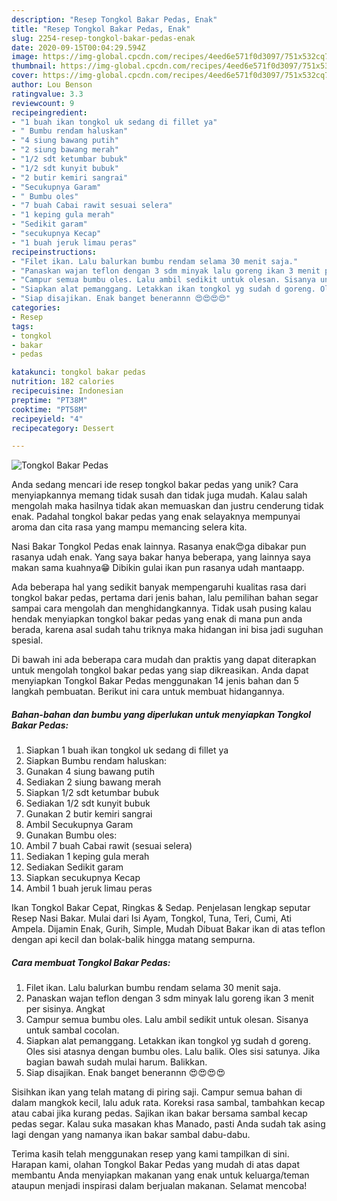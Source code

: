 ```yaml
---
description: "Resep Tongkol Bakar Pedas, Enak"
title: "Resep Tongkol Bakar Pedas, Enak"
slug: 2254-resep-tongkol-bakar-pedas-enak
date: 2020-09-15T00:04:29.594Z
image: https://img-global.cpcdn.com/recipes/4eed6e571f0d3097/751x532cq70/tongkol-bakar-pedas-foto-resep-utama.jpg
thumbnail: https://img-global.cpcdn.com/recipes/4eed6e571f0d3097/751x532cq70/tongkol-bakar-pedas-foto-resep-utama.jpg
cover: https://img-global.cpcdn.com/recipes/4eed6e571f0d3097/751x532cq70/tongkol-bakar-pedas-foto-resep-utama.jpg
author: Lou Benson
ratingvalue: 3.3
reviewcount: 9
recipeingredient:
- "1 buah ikan tongkol uk sedang di fillet ya"
- " Bumbu rendam haluskan"
- "4 siung bawang putih"
- "2 siung bawang merah"
- "1/2 sdt ketumbar bubuk"
- "1/2 sdt kunyit bubuk"
- "2 butir kemiri sangrai"
- "Secukupnya Garam"
- " Bumbu oles"
- "7 buah Cabai rawit sesuai selera"
- "1 keping gula merah"
- "Sedikit garam"
- "secukupnya Kecap"
- "1 buah jeruk limau peras"
recipeinstructions:
- "Filet ikan. Lalu balurkan bumbu rendam selama 30 menit saja."
- "Panaskan wajan teflon dengan 3 sdm minyak lalu goreng ikan 3 menit per sisinya. Angkat"
- "Campur semua bumbu oles. Lalu ambil sedikit untuk olesan. Sisanya untuk sambal cocolan."
- "Siapkan alat pemanggang. Letakkan ikan tongkol yg sudah d goreng. Oles sisi atasnya dengan bumbu oles. Lalu balik. Oles sisi satunya. Jika bagian bawah sudah mulai harum. Balikkan."
- "Siap disajikan. Enak banget benerannn 😍😍😍😍"
categories:
- Resep
tags:
- tongkol
- bakar
- pedas

katakunci: tongkol bakar pedas 
nutrition: 182 calories
recipecuisine: Indonesian
preptime: "PT38M"
cooktime: "PT58M"
recipeyield: "4"
recipecategory: Dessert

---
```



![Tongkol Bakar Pedas](https://img-global.cpcdn.com/recipes/4eed6e571f0d3097/751x532cq70/tongkol-bakar-pedas-foto-resep-utama.jpg)

Anda sedang mencari ide resep tongkol bakar pedas yang unik? Cara menyiapkannya memang tidak susah dan tidak juga mudah. Kalau salah mengolah maka hasilnya tidak akan memuaskan dan justru cenderung tidak enak. Padahal tongkol bakar pedas yang enak selayaknya mempunyai aroma dan cita rasa yang mampu memancing selera kita.

Nasi Bakar Tongkol Pedas enak lainnya. Rasanya enak😍ga dibakar pun rasanya udah enak. Yang saya bakar hanya beberapa, yang lainnya saya makan sama kuahnya😁 Dibikin gulai ikan pun rasanya udah mantaapp.

Ada beberapa hal yang sedikit banyak mempengaruhi kualitas rasa dari tongkol bakar pedas, pertama dari jenis bahan, lalu pemilihan bahan segar sampai cara mengolah dan menghidangkannya. Tidak usah pusing kalau hendak menyiapkan tongkol bakar pedas yang enak di mana pun anda berada, karena asal sudah tahu triknya maka hidangan ini bisa jadi suguhan spesial.


Di bawah ini ada beberapa cara mudah dan praktis yang dapat diterapkan untuk mengolah tongkol bakar pedas yang siap dikreasikan. Anda dapat menyiapkan Tongkol Bakar Pedas menggunakan 14 jenis bahan dan 5 langkah pembuatan. Berikut ini cara untuk membuat hidangannya.

<!--inarticleads1-->

##### Bahan-bahan dan bumbu yang diperlukan untuk menyiapkan Tongkol Bakar Pedas:

1. Siapkan 1 buah ikan tongkol uk sedang di fillet ya
1. Siapkan  Bumbu rendam haluskan:
1. Gunakan 4 siung bawang putih
1. Sediakan 2 siung bawang merah
1. Siapkan 1/2 sdt ketumbar bubuk
1. Sediakan 1/2 sdt kunyit bubuk
1. Gunakan 2 butir kemiri sangrai
1. Ambil Secukupnya Garam
1. Gunakan  Bumbu oles:
1. Ambil 7 buah Cabai rawit (sesuai selera)
1. Sediakan 1 keping gula merah
1. Sediakan Sedikit garam
1. Siapkan secukupnya Kecap
1. Ambil 1 buah jeruk limau peras


Ikan Tongkol Bakar Cepat, Ringkas &amp; Sedap. Penjelasan lengkap seputar Resep Nasi Bakar. Mulai dari Isi Ayam, Tongkol, Tuna, Teri, Cumi, Ati Ampela. Dijamin Enak, Gurih, Simple, Mudah Dibuat Bakar ikan di atas teflon dengan api kecil dan bolak-balik hingga matang sempurna. 

<!--inarticleads2-->

##### Cara membuat Tongkol Bakar Pedas:

1. Filet ikan. Lalu balurkan bumbu rendam selama 30 menit saja.
1. Panaskan wajan teflon dengan 3 sdm minyak lalu goreng ikan 3 menit per sisinya. Angkat
1. Campur semua bumbu oles. Lalu ambil sedikit untuk olesan. Sisanya untuk sambal cocolan.
1. Siapkan alat pemanggang. Letakkan ikan tongkol yg sudah d goreng. Oles sisi atasnya dengan bumbu oles. Lalu balik. Oles sisi satunya. Jika bagian bawah sudah mulai harum. Balikkan.
1. Siap disajikan. Enak banget benerannn 😍😍😍😍


Sisihkan ikan yang telah matang di piring saji. Campur semua bahan di dalam mangkok kecil, lalu aduk rata. Koreksi rasa sambal, tambahkan kecap atau cabai jika kurang pedas. Sajikan ikan bakar bersama sambal kecap pedas segar. Kalau suka masakan khas Manado, pasti Anda sudah tak asing lagi dengan yang namanya ikan bakar sambal dabu-dabu. 

Terima kasih telah menggunakan resep yang kami tampilkan di sini. Harapan kami, olahan Tongkol Bakar Pedas yang mudah di atas dapat membantu Anda menyiapkan makanan yang enak untuk keluarga/teman ataupun menjadi inspirasi dalam berjualan makanan. Selamat mencoba!
